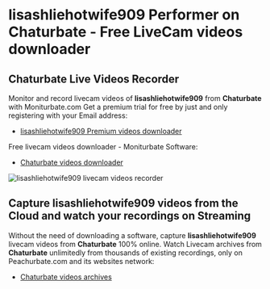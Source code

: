 # lisashliehotwife909 Performer on Chaturbate - Free LiveCam videos downloader

## Chaturbate Live Videos Recorder

Monitor and record livecam videos of **lisashliehotwife909** from **Chaturbate** with Moniturbate.com
Get a premium trial for free by just and only registering with your Email address:
* [lisashliehotwife909 Premium videos downloader](https://moniturbate.com/request-demo-licence-key.html)

Free livecam videos downloader - Moniturbate Software:
* [Chaturbate videos downloader](https://moniturbate.com/moniturbate-download-software.html)

![lisashliehotwife909 livecam videos recorder](https://peachurnet.com/templates/moniturbate-software.png)


## Capture lisashliehotwife909 videos from the Cloud and watch your recordings on Streaming

Without the need of downloading a software, capture **lisashliehotwife909** livecam videos from **Chaturbate** 100% online.
Watch Livecam archives from **Chaturbate** unlimitedly from thousands of existing recordings, only on Peachurbate.com and its websites network:
* [Chaturbate videos archives](https://peachurnet.com/)